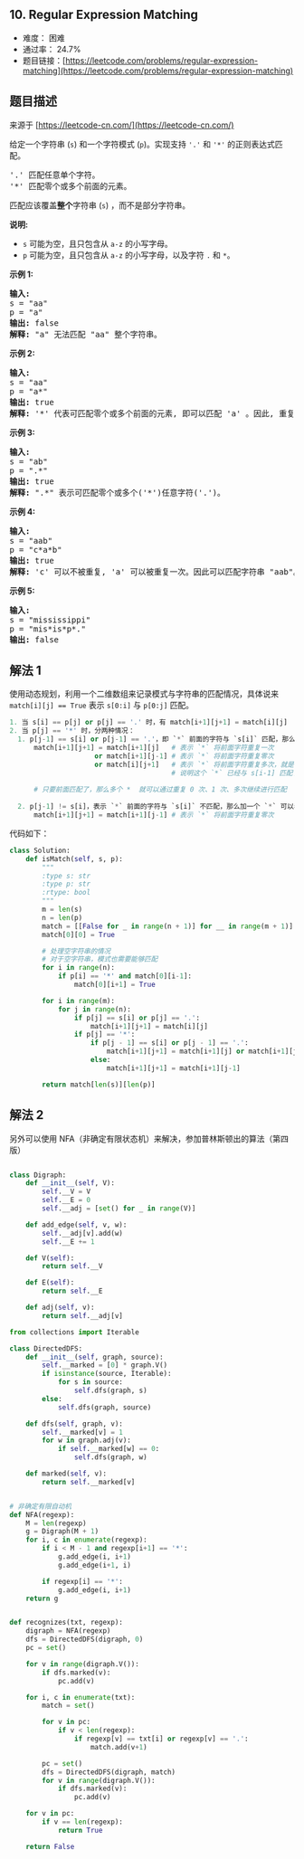 ## 10. Regular Expression Matching

- 难度： 困难
- 通过率： 24.7%
- 题目链接：[https://leetcode.com/problems/regular-expression-matching](https://leetcode.com/problems/regular-expression-matching)


## 题目描述

来源于 [https://leetcode-cn.com/](https://leetcode-cn.com/)

<p>给定一个字符串&nbsp;(<code>s</code>) 和一个字符模式&nbsp;(<code>p</code>)。实现支持 <code>&#39;.&#39;</code>&nbsp;和&nbsp;<code>&#39;*&#39;</code>&nbsp;的正则表达式匹配。</p>

<pre>&#39;.&#39; 匹配任意单个字符。
&#39;*&#39; 匹配零个或多个前面的元素。
</pre>

<p>匹配应该覆盖<strong>整个</strong>字符串&nbsp;(<code>s</code>) ，而不是部分字符串。</p>

<p><strong>说明:</strong></p>

<ul>
	<li><code>s</code>&nbsp;可能为空，且只包含从&nbsp;<code>a-z</code>&nbsp;的小写字母。</li>
	<li><code>p</code>&nbsp;可能为空，且只包含从&nbsp;<code>a-z</code>&nbsp;的小写字母，以及字符&nbsp;<code>.</code>&nbsp;和&nbsp;<code>*</code>。</li>
</ul>

<p><strong>示例 1:</strong></p>

<pre><strong>输入:</strong>
s = &quot;aa&quot;
p = &quot;a&quot;
<strong>输出:</strong> false
<strong>解释:</strong> &quot;a&quot; 无法匹配 &quot;aa&quot; 整个字符串。
</pre>

<p><strong>示例 2:</strong></p>

<pre><strong>输入:</strong>
s = &quot;aa&quot;
p = &quot;a*&quot;
<strong>输出:</strong> true
<strong>解释:</strong>&nbsp;&#39;*&#39; 代表可匹配零个或多个前面的元素, 即可以匹配 &#39;a&#39; 。因此, 重复 &#39;a&#39; 一次, 字符串可变为 &quot;aa&quot;。
</pre>

<p><strong>示例&nbsp;3:</strong></p>

<pre><strong>输入:</strong>
s = &quot;ab&quot;
p = &quot;.*&quot;
<strong>输出:</strong> true
<strong>解释:</strong>&nbsp;&quot;.*&quot; 表示可匹配零个或多个(&#39;*&#39;)任意字符(&#39;.&#39;)。
</pre>

<p><strong>示例 4:</strong></p>

<pre><strong>输入:</strong>
s = &quot;aab&quot;
p = &quot;c*a*b&quot;
<strong>输出:</strong> true
<strong>解释:</strong>&nbsp;&#39;c&#39; 可以不被重复, &#39;a&#39; 可以被重复一次。因此可以匹配字符串 &quot;aab&quot;。
</pre>

<p><strong>示例 5:</strong></p>

<pre><strong>输入:</strong>
s = &quot;mississippi&quot;
p = &quot;mis*is*p*.&quot;
<strong>输出:</strong> false</pre>


## 解法 1

使用动态规划，利用一个二维数组来记录模式与字符串的匹配情况，具体说来 `match[i][j] == True` 表示 `s[0:i]` 与 `p[0:j]` 匹配。

```python
1. 当 s[i] == p[j] or p[j] == '.' 时，有 match[i+1][j+1] = match[i][j]
2. 当 p[j] == '*' 时，分两种情况：
  1. p[j-1] == s[i] or p[j-1] == '.'，即 `*` 前面的字符与 `s[i]` 匹配，那么加一个 `*` 可以表示重复1次，重复 0 次，重复多次，此时有：
      match[i+1][j+1] = match[i+1][j]   # 表示 `*` 将前面字符重复一次
                     or match[i+1][j-1] # 表示 `*` 将前面字符重复零次
                     or match[i][j+1]   # 表示 `*` 将前面字符重复多次，就是说如果 p[0:j+1] 能匹配 s[0:i]，
                                        # 说明这个 `*` 已经与 s[i-1] 匹配了，那么 s[i] 再重复一次，也能匹配上。
                
      # 只要前面匹配了，那么多个 *  就可以通过重复 0 次、1 次、多次继续进行匹配
    
  2. p[j-1] != s[i]，表示 `*` 前面的字符与 `s[i]` 不匹配，那么加一个 `*` 可以表示重复 0 次。
      match[i+1][j+1] = match[i+1][j-1] # 表示 `*` 将前面字符重复零次
```

代码如下：

```python
class Solution:
    def isMatch(self, s, p):
        """
        :type s: str
        :type p: str
        :rtype: bool
        """
        m = len(s)
        n = len(p)
        match = [[False for _ in range(n + 1)] for __ in range(m + 1)]
        match[0][0] = True

        # 处理空字符串的情况
        # 对于空字符串，模式也需要能够匹配
        for i in range(n):
            if p[i] == '*' and match[0][i-1]:
                match[0][i+1] = True

        for i in range(m):
            for j in range(n):
                if p[j] == s[i] or p[j] == '.':
                    match[i+1][j+1] = match[i][j]
                if p[j] == '*':
                    if p[j - 1] == s[i] or p[j - 1] == '.':
                        match[i+1][j+1] = match[i+1][j] or match[i+1][j-1] or match[i][j+1]
                    else:
                        match[i+1][j+1] = match[i+1][j-1]

        return match[len(s)][len(p)]
```

## 解法 2

另外可以使用 NFA（非确定有限状态机）来解决，参加普林斯顿出的算法（第四版）

```python

class Digraph:
    def __init__(self, V):
        self.__V = V
        self.__E = 0
        self.__adj = [set() for _ in range(V)]

    def add_edge(self, v, w):
        self.__adj[v].add(w)
        self.__E += 1

    def V(self):
        return self.__V

    def E(self):
        return self.__E

    def adj(self, v):
        return self.__adj[v]

from collections import Iterable

class DirectedDFS:
    def __init__(self, graph, source):
        self.__marked = [0] * graph.V()
        if isinstance(source, Iterable):
            for s in source:
                self.dfs(graph, s)
        else:
            self.dfs(graph, source)

    def dfs(self, graph, v):
        self.__marked[v] = 1
        for w in graph.adj(v):
            if self.__marked[w] == 0:
                self.dfs(graph, w)

    def marked(self, v):
        return self.__marked[v]


# 非确定有限自动机
def NFA(regexp):
    M = len(regexp)
    g = Digraph(M + 1)
    for i, c in enumerate(regexp):
        if i < M - 1 and regexp[i+1] == '*':
            g.add_edge(i, i+1)
            g.add_edge(i+1, i)

        if regexp[i] == '*':
            g.add_edge(i, i+1)
    return g


def recognizes(txt, regexp):
    digraph = NFA(regexp)
    dfs = DirectedDFS(digraph, 0)
    pc = set()

    for v in range(digraph.V()):
        if dfs.marked(v):
            pc.add(v)

    for i, c in enumerate(txt):
        match = set()

        for v in pc:
            if v < len(regexp):
                if regexp[v] == txt[i] or regexp[v] == '.':
                    match.add(v+1)

        pc = set()
        dfs = DirectedDFS(digraph, match)
        for v in range(digraph.V()):
            if dfs.marked(v):
                pc.add(v)

    for v in pc:
        if v == len(regexp):
            return True

    return False

```